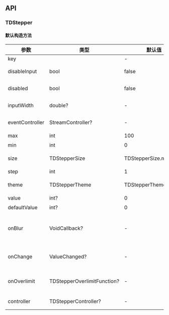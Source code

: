 ## API
### TDStepper
#### 默认构造方法

| 参数 | 类型 | 默认值 | 说明 |
| --- | --- | --- | --- |
| key |  | - |  |
| disableInput | bool | false | 禁用输入框 |
| disabled | bool | false | 禁用全部操作 |
| inputWidth | double? | - | 禁用全部操作 |
| eventController | StreamController<TDStepperEventType>? | - | 事件控制器 |
| max | int | 100 | 最大值 |
| min | int | 0 | 最小值 |
| size | TDStepperSize | TDStepperSize.medium | 组件尺寸 |
| step | int | 1 | 步长 |
| theme | TDStepperTheme | TDStepperTheme.normal | 组件风格 |
| value | int? | 0 | 值 |
| defaultValue | int? | 0 | 默认值 |
| onBlur | VoidCallback? | - | 输入框失去焦点时触发 |
| onChange | ValueChanged<int>? | - | 数值发生变更时触发 |
| onOverlimit | TDStepperOverlimitFunction? | - | 数值超出限制时触发 |
| controller | TDStepperController? | - | Stepper控制器 |
